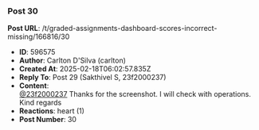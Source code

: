 ### Post 30
**Post URL**: /t/graded-assignments-dashboard-scores-incorrect-missing/166816/30
- **ID**: 596575
- **Author**: Carlton D'Silva (carlton)
- **Created At**: 2025-02-18T06:02:57.835Z
- **Reply To**: Post 29 (Sakthivel S, 23f2000237)
- **Content**:  
  <a class="mention" href="/u/23f2000237">@23f2000237</a> Thanks for the screenshot. I will check with operations.
Kind regards
- **Reactions**: heart (1)
- **Post Number**: 30

